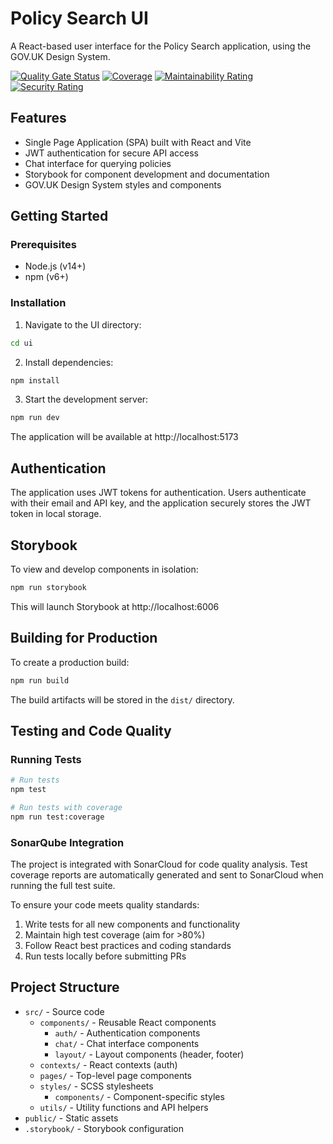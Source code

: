 # Policy Search UI

A React-based user interface for the Policy Search application, using the GOV.UK Design System.

[![Quality Gate Status](https://sonarcloud.io/api/project_badges/measure?project=reaandrew_ee-ai-rag-mcp-demo&metric=alert_status)](https://sonarcloud.io/dashboard?id=reaandrew_ee-ai-rag-mcp-demo)
[![Coverage](https://sonarcloud.io/api/project_badges/measure?project=reaandrew_ee-ai-rag-mcp-demo&metric=coverage)](https://sonarcloud.io/dashboard?id=reaandrew_ee-ai-rag-mcp-demo)
[![Maintainability Rating](https://sonarcloud.io/api/project_badges/measure?project=reaandrew_ee-ai-rag-mcp-demo&metric=sqale_rating)](https://sonarcloud.io/dashboard?id=reaandrew_ee-ai-rag-mcp-demo)
[![Security Rating](https://sonarcloud.io/api/project_badges/measure?project=reaandrew_ee-ai-rag-mcp-demo&metric=security_rating)](https://sonarcloud.io/dashboard?id=reaandrew_ee-ai-rag-mcp-demo)

## Features

- Single Page Application (SPA) built with React and Vite
- JWT authentication for secure API access
- Chat interface for querying policies
- Storybook for component development and documentation
- GOV.UK Design System styles and components

## Getting Started

### Prerequisites

- Node.js (v14+)
- npm (v6+)

### Installation

1. Navigate to the UI directory:
```bash
cd ui
```

2. Install dependencies:
```bash
npm install
```

3. Start the development server:
```bash
npm run dev
```

The application will be available at http://localhost:5173

## Authentication

The application uses JWT tokens for authentication. Users authenticate with their email and API key, and the application securely stores the JWT token in local storage.

## Storybook

To view and develop components in isolation:

```bash
npm run storybook
```

This will launch Storybook at http://localhost:6006

## Building for Production

To create a production build:

```bash
npm run build
```

The build artifacts will be stored in the `dist/` directory.

## Testing and Code Quality

### Running Tests

```bash
# Run tests
npm test

# Run tests with coverage
npm run test:coverage
```

### SonarQube Integration

The project is integrated with SonarCloud for code quality analysis. Test coverage reports are automatically generated and sent to SonarCloud when running the full test suite.

To ensure your code meets quality standards:

1. Write tests for all new components and functionality
2. Maintain high test coverage (aim for >80%)
3. Follow React best practices and coding standards
4. Run tests locally before submitting PRs

## Project Structure

- `src/` - Source code
  - `components/` - Reusable React components
    - `auth/` - Authentication components
    - `chat/` - Chat interface components
    - `layout/` - Layout components (header, footer)
  - `contexts/` - React contexts (auth)
  - `pages/` - Top-level page components
  - `styles/` - SCSS stylesheets
    - `components/` - Component-specific styles
  - `utils/` - Utility functions and API helpers
- `public/` - Static assets
- `.storybook/` - Storybook configuration